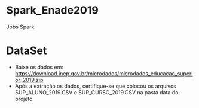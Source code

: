 # Spark_Enade2019
Jobs Spark

# DataSet
- Baixe os dados em: https://download.inep.gov.br/microdados/microdados_educacao_superior_2019.zip
- Após a extração os dados, certifique-se que colocou os arquivos SUP_ALUNO_2019.CSV e SUP_CURSO_2019.CSV na pasta data do projeto
